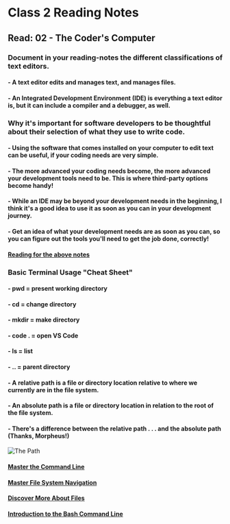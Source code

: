 # Class 2 Reading Notes

## Read: 02 - The Coder's Computer

### Document in your reading-notes the different classifications of text editors.

#### - A text editor edits and manages text, and manages files.

#### - An Integrated Development Environment (IDE) is everything a text editor is, but it can include a compiler and a debugger, as well. 

### Why it's important for software developers to be thoughtful about their selection of what they use to write code.

#### - Using the software that comes installed on your computer to edit text can be useful, if your coding needs are very simple.

#### - The more advanced your coding needs become, the more advanced your development tools need to be. This is where third-party options become handy!

#### - While an IDE may be beyond your development needs in the beginning, I think it's a good idea to use it as soon as you can in your development journey.

#### - Get an idea of what your development needs are as soon as you can, so you can figure out the tools you'll need to get the job done, correctly!

#### [Reading for the above notes](https://codefellows.github.io/code-102-guide/curriculum/class-02/Choosing-A-Text-Editor--The-Older-Coder.pdf)

### Basic Terminal Usage "Cheat Sheet"

#### - pwd = present working directory
#### - cd = change directory
#### - mkdir = make directory
#### - code . = open VS Code
#### - ls = list
#### - .. = parent directory
#### - A relative path is a file or directory location relative to where we currently are in the file system.
#### - An absolute path is a file or directory location in relation to the root of the file system.
#### - There's a difference between the relative path . . . and the absolute path (Thanks, Morpheus!)

![The Path](https://miro.medium.com/max/1000/1*qlKg7aWFvM7KVrs_eGVpCg.gif)

#### [Master the Command Line](https://ryanstutorials.net/linuxtutorial/commandline.php)
#### [Master File System Navigation](https://ryanstutorials.net/linuxtutorial/navigation.php)
#### [Discover More About Files](https://ryanstutorials.net/linuxtutorial/aboutfiles.php)
#### [Introduction to the Bash Command Line](https://programminghistorian.org/en/lessons/intro-to-bash#introduction-to-the-bash-command-line)

